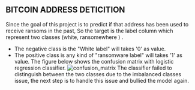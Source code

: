 ## BITCOIN ADDRESS DETICITION
Since the goal of this project is to predict if that address has been used to receive ransoms in the past, So the target is the label column which represent two classes (white, ransomewhere ) .
- The negative class is the "White label" will takes '0' as value.
- The positive class is any kind of "ransomware label" will takes '1' as value.
The figure below shows the confusion matrix with logistic regression classifier.
![confusion_matrix](https://user-images.githubusercontent.com/36573740/140067750-e29ce99d-24d8-4402-9a38-632a1e902c2f.jpg)
The classifier failed to distinguish between the two classes due to the imbalanced classes issue, the next step is to handle this issue and bullied the model again.
